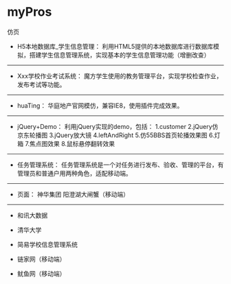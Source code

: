 # myPros
仿页

* H5本地数据库_学生信息管理：
利用HTML5提供的本地数据库进行数据库模拟，搭建学生信息管理系统，实现基本的学生信息管理功能（增删改查）

---

* Xxx学校作业考试系统：
魔方学生使用的教务管理平台，实现学校检查作业，发布考试等功能。

---

* huaTing：
华庭地产官网模仿，兼容IE8，使用插件完成效果。

---

* jQuery+Demo：
利用jQuery实现的demo，包括：
1.customer
2.jQuery仿京东轮播图
3.jQuery放大镜
4.leftAndRight
5.仿55BBS首页轮播效果图
6.灯箱
7.焦点图效果
8.鼠标悬停翻转效果

---

* 任务管理系统：
任务管理系统是一个对任务进行发布、验收、管理的平台，有管理员和普通户用两种角色，适配移动端。

---

* 页面：
神华集团
阳澄湖大闸蟹（移动端）

---

* 和讯大数据

* 清华大学

* 简易学校信息管理系统

* 链家网（移动端）

* 鱿鱼网（移动端）
